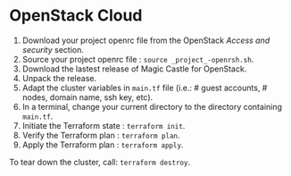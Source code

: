 # OpenStack Cloud

1. Download your project openrc file from the OpenStack _Access and security_ section.
2. Source your project openrc file : `source _project_-openrsh.sh`.
3. Download the lastest release of Magic Castle for OpenStack.
4. Unpack the release.
5. Adapt the cluster variables in `main.tf` file (i.e.: # guest accounts, # nodes, domain name, ssh key, etc).
6. In a terminal, change your current directory to the directory containing `main.tf`.
7. Initiate the Terraform state : `terraform init`.
8. Verify the Terraform plan : `terraform plan`.
9. Apply the Terraform plan : `terraform apply`.

To tear down the cluster, call: `terraform destroy`.